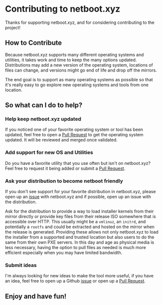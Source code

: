 # Contributing to netboot.xyz

Thanks for supporting netboot.xyz, and for considering contributing to the
project!

## How to Contribute

Because netboot.xyz supports many different operating systems and utilities, it
takes work and time to keep the many options updated.  Distributions may add a
new version of the operating system, locations of files can change, and versions
might go end of life and drop off the mirrors.

The end goal is to support as many operating systems as possible so that it's
really easy to go explore new operating systems and tools from one location.

## So what can I do to help?

### Help keep netboot.xyz updated

If you noticed one of your favorite operating system or tool has been updated,
feel free to open a [Pull Request] to get the operating system updated.  It 
will be reviewed and merged once validated.

### Add support for new OS and Utilities

Do you have a favorite utility that you use often but isn't on netboot.xyz?
Feel free to request it being added or submit a [Pull Request].

### Ask your distribution to become netboot friendly

If you don't see support for your favorite distribution in netboot.xyz, please
open up an [issue] with netboot.xyz and if possible, open up an issue with the
distribution.

Ask for the distribution to provide a way to load installer kernels from
their mirror directly or provide key files from their release ISO somewhere that
is accessible over HTTP.  This usually might be a `vmlinuz`, an `initrd`, and
potentially a `rootfs` and could be extracted and hosted on the mirror when the
release is generated.  Providing these allows not only netboot.xyz to load the
installer from a supported and trusted location but also users to do the same
from their own PXE servers.  In this day and age as physical media is less
necessary, having the option to pull files as needed is much more efficient
especially when you may have limited bandwidth.

### Submit ideas

I'm always looking for new ideas to make the tool more useful, if you have an
idea, feel free to open up a Github [issue] or open up a [Pull Request].

## Enjoy and have fun!

[issue]: https://github.com/antonym/netboot.xyz/issues/new
[Pull Request]: https://github.com/antonym/netboot.xyz/pulls
